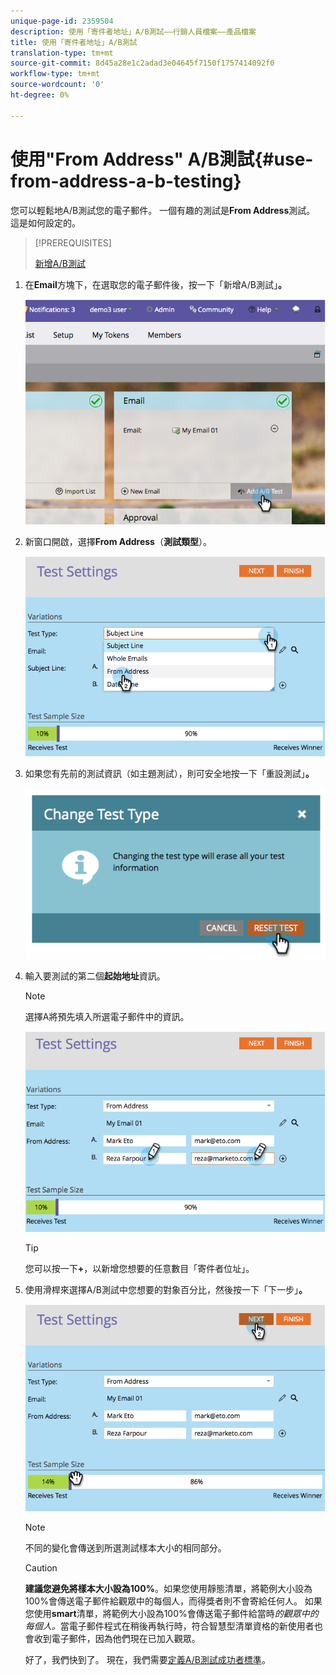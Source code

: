 ```yaml
---
unique-page-id: 2359504
description: 使用「寄件者地址」A/B測試——行銷人員檔案——產品檔案
title: 使用「寄件者地址」A/B測試
translation-type: tm+mt
source-git-commit: 8d45a28e1c2adad3e04645f7150f1757414092f0
workflow-type: tm+mt
source-wordcount: '0'
ht-degree: 0%

---
```



# 使用&quot;From Address&quot; A/B測試{#use-from-address-a-b-testing}

您可以輕鬆地A/B測試您的電子郵件。 一個有趣的測試是&#x200B;**From Address**&#x200B;測試。 這是如何設定的。

>[!PREREQUISITES]
>
>[新增A/B測試](/help/marketo/product-docs/email-marketing/email-programs/email-program-actions/email-test-a-b-test/add-an-a-b-test.md)

1. 在&#x200B;**Email**&#x200B;方塊下，在選取您的電子郵件後，按一下「新增A/B測試」**。**

   ![](assets/image2014-9-12-15-3a32-3a8.png)

1. 新窗口開啟，選擇&#x200B;**From Address**（**測試類型**）。

   ![](assets/image2014-9-12-15-3a32-3a22.png)

1. 如果您有先前的測試資訊（如主題測試），則可安全地按一下「重設測試」**。**

   ![](assets/image2014-9-12-15-3a32-3a28.png)

1. 輸入要測試的第二個&#x200B;**起始地址**&#x200B;資訊。

   >[!NOTE]
   >
   >選擇A將預先填入所選電子郵件中的資訊。

   ![](assets/image2014-9-12-15-3a32-3a34.png)

   >[!TIP]
   >
   >您可以按一下&#x200B;**+**，以新增您想要的任意數目「寄件者位址」。

1. 使用滑桿來選擇A/B測試中您想要的對象百分比，然後按一下「下一步」**。**

   ![](assets/image2014-9-12-15-3a33-3a41.png)

   >[!NOTE]
   >
   >不同的變化會傳送到所選測試樣本大小的相同部分。

   >[!CAUTION]
   >
   >**建議您避免將樣本大小設為100%**。如果您使用靜態清單，將範例大小設為100%會傳送電子郵件給觀眾中的每個人，而得獎者則不會寄給任何人。 如果您使用&#x200B;**smart**&#x200B;清單，將範例大小設為100%會傳送電子郵件給當時&#x200B;_的觀眾中的每個人。_&#x200B;當電子郵件程式在稍後再執行時，符合智慧型清單資格的新使用者也會收到電子郵件，因為他們現在已加入觀眾。

   好了，我們快到了。 現在，我們需要[定義A/B測試成功者標準](/help/marketo/product-docs/email-marketing/email-programs/email-program-actions/email-test-a-b-test/define-the-a-b-test-winner-criteria.md)。
